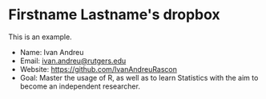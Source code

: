 Firstname Lastname's dropbox
============================

This is an example. 

- Name: Ivan Andreu 
- Email: ivan.andreu@rutgers.edu
- Website: https://github.com/IvanAndreuRascon
- Goal: Master the usage of R, as well as to learn Statistics with the aim to become an independent researcher. 
